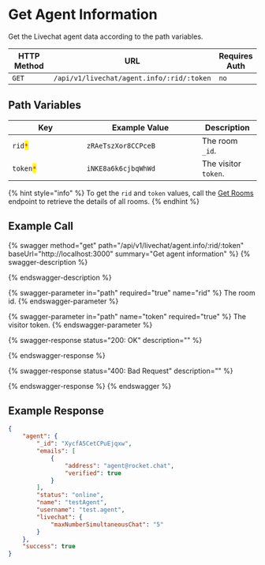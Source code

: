 # Get Agent Information

Get the Livechat agent data according to the path variables.

<table><thead><tr><th width="163">HTTP Method</th><th width="250">URL</th><th>Requires Auth</th></tr></thead><tbody><tr><td><code>GET</code></td><td><code>/api/v1/livechat/agent.info/:rid/:token</code></td><td><code>no</code></td></tr></tbody></table>

## Path Variables

<table><thead><tr><th width="135">Key</th><th width="218">Example Value</th><th>Description</th></tr></thead><tbody><tr><td><code>rid</code><mark style="color:red;"><code>*</code></mark></td><td><code>zRAeTszXor8CCPceB</code></td><td>The room <code>_id</code>.</td></tr><tr><td><code>token</code><mark style="color:red;"><code>*</code></mark></td><td><code>iNKE8a6k6cjbqWhWd</code></td><td>The visitor <code>token</code>.</td></tr></tbody></table>

{% hint style="info" %}
To get the `rid` and `token` values, call the [Get Rooms](https://developer.rocket.chat/reference/api/rest-api/endpoints/omnichannel/livechat-endpoints/livechat-room/get-rooms) endpoint to retrieve the details of all rooms.
{% endhint %}

## Example Call

{% swagger method="get" path="/api/v1/livechat/agent.info/:rid/:token" baseUrl="http://localhost:3000" summary="Get agent information" %}
{% swagger-description %}

{% endswagger-description %}

{% swagger-parameter in="path" required="true" name="rid" %}
The room id.
{% endswagger-parameter %}

{% swagger-parameter in="path" name="token" required="true" %}
The visitor token.
{% endswagger-parameter %}

{% swagger-response status="200: OK" description="" %}

{% endswagger-response %}

{% swagger-response status="400: Bad Request" description="" %}

{% endswagger-response %}
{% endswagger %}

## Example Response

```json
{
    "agent": {
        "_id": "XycfA5CetCPuEjqxw",
        "emails": [
            {
                "address": "agent@rocket.chat",
                "verified": true
            }
        ],
        "status": "online",
        "name": "testAgent",
        "username": "test.agent",
        "livechat": {
            "maxNumberSimultaneousChat": "5"
        }
    },
    "success": true
}
```
